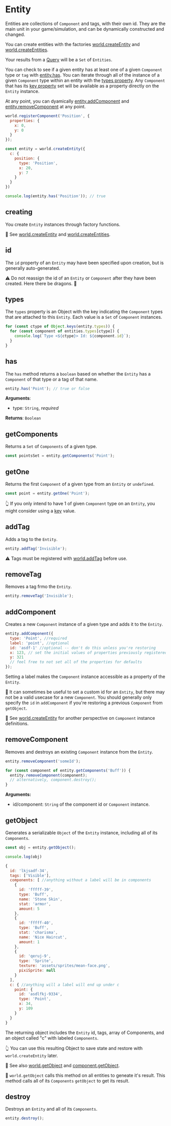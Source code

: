 # Entity

Entities are collections of `Component` and tags, with their own id.
They are the main unit in your game/simulation, and can be dynamically constructed and changed.

You can create entities with the factories [world.createEntity](./World.md#createentity) and [world.createEntities](./World.md#createentities).

Your results from a [Query](./Query.md) will be a `Set` of `Entities`.

You can check to see if a given entity has at least one of a given `Component` type or `tag` with [entity.has](#has).
You can iterate through all of the instance of a given `Component` type within an entity with the [types property](#types). Any `Component` that has its [key property](./Component.md#key) set will be available as a property directly on the `Entity` instance.

At any point, you can dyamically [entity.addComponent](#addcomponent) and [entity.removeComponent](#removecomponent) at any point.

```js
world.registerComponent('Position', {
  properties: {
    x: 0,
    y: 0
  }
});

const entity = world.createEntity({
  c: {
    position: {
      type: 'Position',
      x: 20,
      y: 7
    }
  }
})

console.log(entity.has('Position')); // true
```

## creating

You create `Entity` instances through factory functions.

👀 See [world.createEntity](./World.md#createentity) and [world.createEntities](./World.md#createentities).

## id

The `id` property of an `Entity` may have been specified upon creation, but is generally auto-generated.

⚠️ Do not reassign the id of an `Entity` or `Component` after they have been created. Here there be dragons. 🐉

## types

The `types` property is an Object with the key indicating the `Component` types that are attached to this `Entity`.
Each value is a `Set` of `Component` instances.

```js
for (const ctype of Object.keys(entity.types)) { 
  for (const component of entities.types[ctype]) {
    console.log(`Type <${ctype}> Id: ${component.id}`);
  }
}
```

## has

The `has` method returns a `boolean` based on whether the `Entity` has a `Component` of that type or a tag of that name.

```js
entity.has('Point'); // true or false
```

**Arguments**:
* type: `String`, _required_

**Returns**: `Boolean`

## getComponents

Returns a `Set` of `Components` of a given type.

```js
const pointsSet = entity.getComponents('Point');
```

## getOne

Returns the first `Component` of a given type from an `Entity` or `undefined`.

```js
const point = entity.getOne('Point');
```

👆 If you only intend to have 1 of given `Component` type on an `Entity`, you might consider using a [key](./Component.md#key) value.

## addTag

Adds a tag to the `Entity`.

```js
entity.addTag('Invisible');
```

⚠️ Tags must be registered with [world.addTag](./World.md#addtag) before use.

## removeTag

Removes a tag frmo the `Entity`.

```js
entity.removeTag('Invisible');
```

## addComponent

Creates a new `Component` instance of a given type and adds it to the `Entity`.

```js
entity.addComponent({
  type: 'Point', //required
  label: 'point', //optional
  id: 'asdf-1' //optional -- don't do this unless you're restoring
  x: 123, // set the initial values of properties previously registered
  y: 321
  // feel free to not set all of the properties for defaults
});
```

Setting a label makes the `Component` instance accessible as a property of the `Entity`.

💭 It can sometimes be useful to set a custom id for an `Entity`, but there may not be a valid usecase for a new `Component`. You should generally only specify the `id` in `addComponent` if you're restoring a previous `Component` from `getObject`.

👀 See [world.createEntity](./World.md#createEntity) for another perspective on `Component` instance definitions.

## removeComponent

Removes and destroys an existing `Component` instance from the `Entity`.

```js
entity.removeComponent('someId');
```

```js
for (const component of entity.getComponents('Buff')) {
  entity.removeComponent(component);
  // alternatively, component.destroy();
}
```

**Arguments:**
* id/component: `String` of the component id or `Component` instance.

## getObject

Generates a serializable `Object` of the `Entity` instance, including all of its `Components`.

```js
const obj = entity.getObject();

console.log(obj)
```
```js
{
  id: 'lkjsadf-34',
  tags: ['Visible'],
  components: [ //anything without a label will be in components
    {
      id: 'fffff-39',
      type: 'Buff',
      name: 'Stone Skin',
      stat: 'armor',
      amount: 5
    },
    {
      id: 'fffff-40',
      type: 'Buff',
      stat: 'charisma',
      name: 'Nice Haircut',
      amount: 1
    },
    {
      id: 'qeruj-9',
      type: 'Sprite',
      texture: 'assets/sprites/mean-face.png',
      pixiSprite: null
    }
  ],
  c: { //anything will a label will end up under c
    point: {
      id: 'asdlfkj-9334',
      type: 'Point',
      x: 34,
      y: 109
    }
  }
}
```

The returning object includes the `Entity` id, tags, array of Components, and an object called "c" with labeled `Components`.

👆 You can use this resulting Object to save state and restore with `world.createEntity` later.

👀 See also [world.getObject](World.md#getobject) and [component.getObject](./Component.md#getobject).

💭 `world.getObject` calls this method on all entities to geneate it's result. This method calls all of its `Components` `getObject` to get its result.

## destroy

Destroys an `Entity` and all of its `Components`.

```js
entity.destroy();
```
